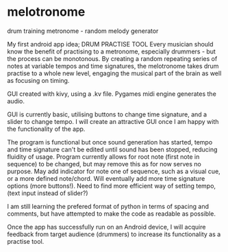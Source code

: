 # melotronome
drum training metronome - random melody generator

My first android app idea;
DRUM PRACTISE TOOL
Every musician should know the benefit of practising to a metronome, especially drummers - but the process can be monotonous.
By creating a random repeating series of notes at variable tempos and time signatures, the melotronome takes drum practise to a whole new level, engaging the musical part of the brain as well as focusing on timing. 

GUI created with kivy, using a .kv file.
Pygames midi engine generates the audio. 

GUI is currently basic, utilising buttons to change time signature, and a slider to change tempo. 
I will create an attractive GUI once I am happy with the functionality of the app.

The program is functional but once sound generation has started, tempo and time signature can't be edited until sound has been stopped, reducing fluidity of usage. 
Program currently allows for root note (first note in sequence) to be changed, but may remove this as for now serves no purpose.
May add indicator for note one of sequence, such as a visual cue, or a more defined note/chord.
Will eventually add more time signature options (more buttons!).
Need to find more efficient way of setting tempo, (text input instead of slider?)


I am still learning the prefered format of python in terms of spacing and comments, but have attempted to make the code as readable as possible.

Once the app has successfully run on an Android device, I will acquire feedback from target audience (drummers) to increase its functionality as a practise tool.
